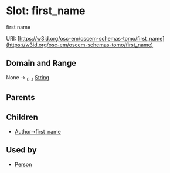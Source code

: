 
# Slot: first_name

first name

URI: [https://w3id.org/osc-em/oscem-schemas-tomo/first_name](https://w3id.org/osc-em/oscem-schemas-tomo/first_name)


## Domain and Range

None &#8594;  <sub>0..1</sub> [String](types/String.md)

## Parents


## Children

 *  [Author➞first_name](Author_first_name.md)

## Used by

 * [Person](Person.md)
